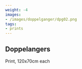 ```yaml
---
weight: -4
images:
- /images/doppelganger/dpg02.png
tags:
- prints
---
```

## Doppelangers

Print, 120x70cm each

